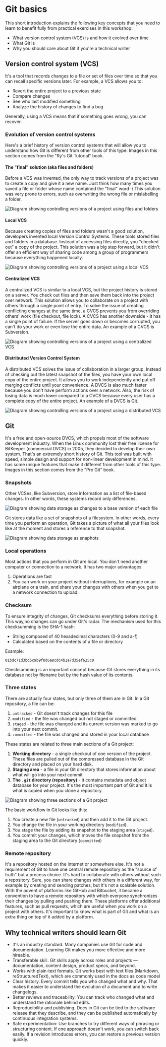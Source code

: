 # Git basics

This short introduction explains the following key concepts that you need to learn to
benefit fully from practical exercises in this workshop:

- What version control system (VCS) is and how it evolved over time
- What Git is
- Why you should care about Git if you're a technical writer

## Version control system (VCS)

It's a tool that records changes to a file or set of files over time so that you can recall specific versions later.
For example, a VCS allows you to:

- Revert the entire project to a previous state
- Compare changes
- See who last modified something
- Analyze the history of changes to find a bug

Generally, using a VCS means that if something goes wrong, you can recover.

### Evolution of version control systems

Here's a brief history of version control systems that will allow you to understand
how Git is different from other tools of this type.
Images in this section comes from the "Ry's Git Tutorial" book.

#### The "final" solution (aka files and folders)

Before a VCS was invented, the only way to track versions of a project
was to create a copy and give it a new name. Just think how many times you saved
a file or folder whose name contained the "final" word :)
This solution was very prone to errors, such as overwriting the wrong file or mislabelling a folder.

![Diagram showing controlling versions of a project using files and folders](img/files-and-folders.png)

#### Local VCS

Because creating copies of files and folders wasn't a good solution,
developers invented local Version Control Systems. These tools stored
files and folders in a database. Instead of accessing files directly,
you "checked out" a copy of the project.
This solution was a big step forward, but it didn't offer an efficient way
of sharing code among a group of programmers because everything happened locally.

![Diagram showing controlling versions of a project using a local VCS](img/local-vcs.png)

#### Centralized VCS

A centralized VCS is similar to a local VCS, but the project history is stored
on a server. You check out files and then save them back into the project over network. This solution allows you to collaborate on a project with others through
a single point of entry. To solve the issue of creating conflicting changes at the same time, a CVCS prevents you from overriding others' work (file checkout, file lock). A CVCS has another downside - it has a single point of failure. If the server goes down or becomes corrupted, you can't do your work or even lose the entire data.
An example of a CVCS is Subversion.

![Diagram showing controlling versions of a project using a centralized VCS](img/centralized-vcs.png)

#### Distributed Version Control System

A distributed VCS solves the issue of collaboration in a larger group. Instead of checking out the latest snapshot of the files, you have your own local copy of the entire project. It allows you to work independently and put off merging conflicts until your convenience. A DVCS is also much faster because you don't have perform actions over a network. Also, the risk of losing data is much lower compared to a CVCS because every user has a complete copy of the entire project.
An example of a DVCS is Git.

![Diagram showing controlling versions of a project using a distributed VCS](img/distributed-vcs.png)

## Git

It's a free and open-source DVCS, which propels most of the software development industry.
When the Linux community lost their free license for BitKeeper (commercial DVCS) in 2005, they decided to develop their own system. That's an extremely short history of
Git.
This tool was built with speed, simple design and support for non-linear development in mind. It has some unique features that make it different from other tools of this type.
Images in this section comes from the "Pro Git" book.

### Snapshots

Other VCSes, like Subversion, store information as a list of file-based changes. In other words, these systems record only differences.

![Diagram showing data storage as changes to a base version of each file](img/file-based-changes.png)

Git stores data like a set of snapshots of a filesystem. In other words, every time you perform an operation, Git takes a picture of what all your files look like at the moment and stores a reference to that snapshot.

![Diagram showing data storage as snaphots](img/snaphots.png)

### Local operations

Most actions that you perform in Git are local. You don't need another computer or connection to a network.
It has two major advantages:

1. Operations are fast
2. You can work on your project without interruptions, for example on an airplane or a train, and share your changes with others when you get to a network connection to upload.

### Checksum

To ensure integrity of changes, Git checksums everything before storing it. This way,no changes can go under Git's radar.
The mechanism used for this checksumming is the SHA-1 hash:

- String composed of 40 hexadecimal characters (0-9 and a-f)
- Calculated based on the contents of a file or directory

Example:

```text
01bdc71d3bd5c9b9f0d6a8cdc4b1a7d35ef625c0
```

Checksumming is an important concept because Git stores everything in its database not by filename but by the hash value of its contents.

### Three states

There are actually four states, but only three of them are in Git.
In a Git repository, a file can be:

1. `untracked` - Git doesn't track changes for this file
2. `modified` - the file was changed but not staged or committed
3. `staged` - the file was changed and its current version was marked to go into your next commit.
4. `committed` - the file was changed and stored in your local database

These states are related to three main sections of a Git project:

1. **Working directory** - a single checkout of one version of the project. These files are pulled out of the compressed database in the Git directory and placed on your hard disk.
2. **Staging area** - a file in your Git directory that stores information about what will go into your next commit
3. **The `.git` directory (repository)** - it contains metadata and object database for your project. It's the most important part of Git and it is what is copied when you clone a repository.

![Diagram showing three sections of a Git project](img/git-project-sections.png)

The basic workflow in Git looks like this:

1. You create a new file (`untracked`) and then add it to the Git project.
2. You change the file in your working directory (`modified`).
3. You stage the file by adding its snapshot to the staging area (`staged`).
4. You commit your changes, which moves the file snapshot from the staging area to the Git directory (`committed`)

### Remote repository

It's a repository hosted on the Internet or somewhere else. It's not a requirement of Git to have one central remote repository as the "source of truth" but a process choice. It's hard to collaborate with others without such a repository. Sure, you can share changes with others in a different way, for example by creating and sending patches, but it's not a scalable solution.
With the advent of platforms like GitHub and Bitbucket, it became a convention to have a remote repository with which everyone synchronizes their changes by pulling and pushing them.
These platforms offer additional features, such as pull requests, which are useful when you work on a project with others. It's important to know what is part of Git and what is an extra thing on top of it added by a platform.

## Why technical writers should learn Git

- It's an industry standard. Many companies use Git for code and documentation.
  Learning Git makes you more effective and more hireable.
- Transferable skill. Git skills apply across roles and projects —
  documentation, content design, product specs, and beyond.
- Works with plain-text formats. Git works best with text files (Markdown,
  reStructuredText), which are commonly used in the docs as code model
- Clear history. Every commit tells you who changed what and why. That
  makes it easier to understand the evolution of a document and to write
  changelogs.
- Better reviews and traceability. You can track who changed what and understand the
  rationale behind edits.
- Reproducibility and publishing. Docs in Git can be tied to the software
  release that they describe, and they can be published automatically by
  continuous integration systems.
- Safe experimentation: Use branches to try different ways of phrasing or
  structuring content. If one approach doesn't work, you can switch back easily. If a revision introduces errors, you can restore a previous version quickly.
